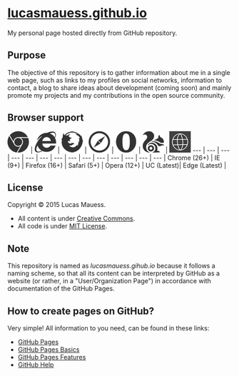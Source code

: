 # [lucasmauess.github.io](http://lucasmauess.github.io/)

My personal page hosted directly from GitHub repository.

## Purpose

The objective of this repository is to gather information about me in a single web page, such as links to my profiles on social networks, information to contact, a blog to share ideas about development (coming soon) and mainly promote my projects and my contributions in the open source community.

## Browser support

![Chrome](images/_chrome.png?raw=true) | ![Internet Explorer](images/_ie.png?raw=true) | ![Firefox](images/_firefox.png?raw=true) | ![Safari](images/_safari.png?raw=true) | ![Opera](images/_opera.png?raw=true) | ![UC Browser](images/_uc.png?raw=true) | ![Spartan](images/_spartan.png?raw=true)
 --- | --- | --- | --- | --- | --- | --- |		 --- | --- | --- | --- | --- | --- | --- |
 Chrome (26+) | IE (9+) | Firefox (16+) | Safari (5+) | Opera (12+) | UC (Latest)| Edge (Latest) |

## License

Copyright © 2015 Lucas Mauess. 

* All content is under  [Creative Commons](http://creativecommons.org/licenses/by-nc-sa/4.0/).
* All code is under [MIT License](http://mit-license.org/).


## Note

This repository is named as *lucasmauess.gihub.io* because it follows a naming scheme, so that all its content can be interpreted by GitHub as a website (or rather, in a "User/Organization Page") in accordance with documentation of the GitHub Pages.

## How to create pages on GitHub?

Very simple! All information to you need, can be found in these links:

* [GitHub Pages](http://pages.github.com/)
* [GitHub Pages Basics](http://help.github.com/categories/github-pages-basics)
* [GitHub Pages Features](http://help.github.com/categories/github-pages-features)
* [GitHub Help](http://help.github.com/)